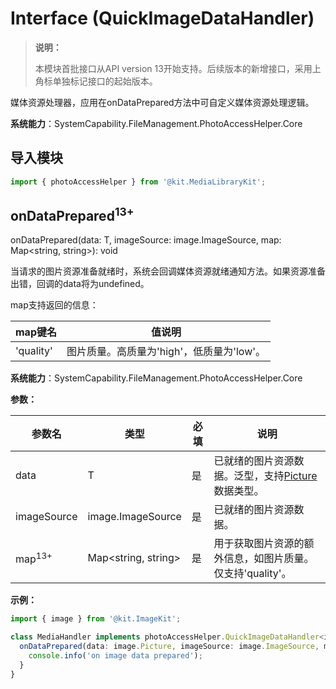 # Interface (QuickImageDataHandler)

> **说明：**
>
> 本模块首批接口从API version 13开始支持。后续版本的新增接口，采用上角标单独标记接口的起始版本。

媒体资源处理器，应用在onDataPrepared方法中可自定义媒体资源处理逻辑。

**系统能力**：SystemCapability.FileManagement.PhotoAccessHelper.Core

## 导入模块

```ts
import { photoAccessHelper } from '@kit.MediaLibraryKit';
```

## onDataPrepared<sup>13+</sup>

onDataPrepared(data: T, imageSource: image.ImageSource, map: Map<string, string>): void

当请求的图片资源准备就绪时，系统会回调媒体资源就绪通知方法。如果资源准备出错，回调的data将为undefined。

map支持返回的信息：

| map键名  | 值说明 |
|----------|-------|
| 'quality'  | 图片质量。高质量为'high'，低质量为'low'。 |

**系统能力**：SystemCapability.FileManagement.PhotoAccessHelper.Core

**参数：**

| 参数名  | 类型 | 必填 | 说明                                                                            |
|------|---| ---- |-------------------------------------------------------------------------------|
| data | T | 是   | 已就绪的图片资源数据。泛型，支持[Picture](../apis-image-kit/arkts-apis-image-Picture.md)数据类型。 |
| imageSource | image.ImageSource | 是   | 已就绪的图片资源数据。 |
| map<sup>13+</sup> | Map<string, string> | 是   | 用于获取图片资源的额外信息，如图片质量。仅支持'quality'。 |

**示例：**

```ts
import { image } from '@kit.ImageKit';

class MediaHandler implements photoAccessHelper.QuickImageDataHandler<image.Picture> {
  onDataPrepared(data: image.Picture, imageSource: image.ImageSource, map: Map<string, string>) {
    console.info('on image data prepared');
  }
}
```
